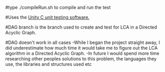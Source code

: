 #type ./compileRun.sh to compile and run the test

#Uses the [Unity C unit testing software.](https://github.com/ThrowTheSwitch/Unity)

#DAG branch is the branch used to create and test for LCA in a Directed Acyclic Graph.

#DAG doesn't work in all cases
-While I began the project straight away, I did underestimate how much time it would take me to figure out the LCA algorithm in a Directed Acyclic Graph.
-In future I would spend more time researching other peoples solutions to this problem, the languages they use, the libraries and structures used etc